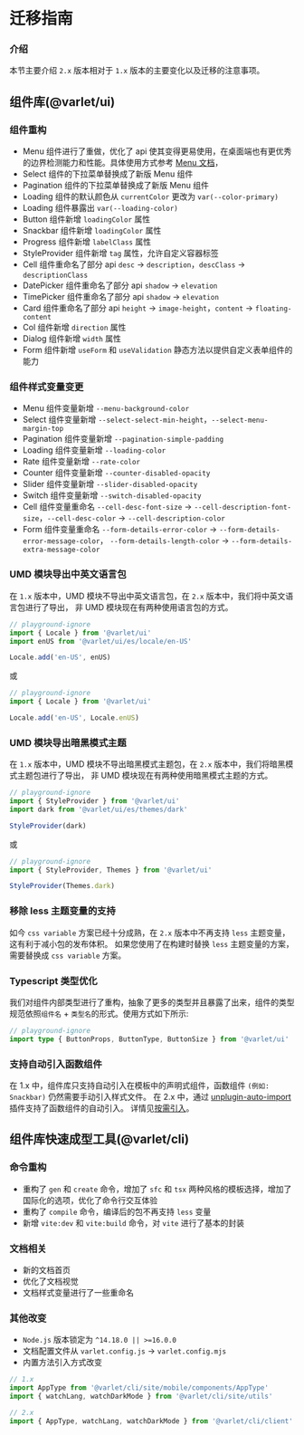 # 迁移指南

### 介绍

本节主要介绍 `2.x` 版本相对于 `1.x` 版本的主要变化以及迁移的注意事项。

## 组件库(@varlet/ui)

### 组件重构

- Menu 组件进行了重做，优化了 api 使其变得更易使用，在桌面端也有更优秀的边界检测能力和性能。具体使用方式参考 [Menu 文档](#/zh-CN/menu)， 
- Select 组件的下拉菜单替换成了新版 Menu 组件
- Pagination 组件的下拉菜单替换成了新版 Menu 组件
- Loading 组件的默认颜色从 `currentColor` 更改为 `var(--color-primary)`
- Loading 组件暴露出 `var(--loading-color)`
- Button 组件新增 `loadingColor` 属性
- Snackbar 组件新增 `loadingColor` 属性
- Progress 组件新增 `labelClass` 属性
- StyleProvider 组件新增 `tag` 属性，允许自定义容器标签
- Cell 组件重命名了部分 api `desc` -> `description`，`descClass` -> `descriptionClass`
- DatePicker 组件重命名了部分 api `shadow` -> `elevation`
- TimePicker 组件重命名了部分 api `shadow` -> `elevation`
- Card 组件重命名了部分 api  `height` -> `image-height`，`content` -> `floating-content`
- Col 组件新增 `direction` 属性
- Dialog 组件新增 `width` 属性
- Form 组件新增 `useForm` 和 `useValidation` 静态方法以提供自定义表单组件的能力

### 组件样式变量变更

- Menu 组件变量新增 `--menu-background-color`
- Select 组件变量新增 `--select-select-min-height`，`--select-menu-margin-top`
- Pagination 组件变量新增 `--pagination-simple-padding`
- Loading 组件变量新增 `--loading-color`
- Rate 组件变量新增 `--rate-color`
- Counter 组件变量新增 `--counter-disabled-opacity`
- Slider 组件变量新增 `--slider-disabled-opacity`
- Switch 组件变量新增 `--switch-disabled-opacity`
- Cell 组件变量重命名 `--cell-desc-font-size` -> `--cell-description-font-size`，`--cell-desc-color` -> `--cell-description-color`
- Form 组件变量重命名 `--form-details-error-color` -> `--form-details-error-message-color`， `--form-details-length-color` -> `--form-details-extra-message-color`

### UMD 模块导出中英文语言包

在 `1.x` 版本中，UMD 模块不导出中英文语言包，在 `2.x` 版本中，我们将中英文语言包进行了导出，
非 UMD 模块现在有两种使用语言包的方式。

```ts
// playground-ignore
import { Locale } from '@varlet/ui'
import enUS from '@varlet/ui/es/locale/en-US'

Locale.add('en-US', enUS)
```

或

```ts
// playground-ignore
import { Locale } from '@varlet/ui'

Locale.add('en-US', Locale.enUS)
```

### UMD 模块导出暗黑模式主题

在 `1.x` 版本中，UMD 模块不导出暗黑模式主题包，在 `2.x` 版本中，我们将暗黑模式主题包进行了导出，
非 UMD 模块现在有两种使用暗黑模式主题的方式。

```ts
// playground-ignore
import { StyleProvider } from '@varlet/ui'
import dark from '@varlet/ui/es/themes/dark'

StyleProvider(dark)
```

或

```ts
// playground-ignore
import { StyleProvider, Themes } from '@varlet/ui'

StyleProvider(Themes.dark)
```

### 移除 less 主题变量的支持

如今 `css variable` 方案已经十分成熟，在 `2.x` 版本中不再支持 `less` 主题变量，这有利于减小包的发布体积。
如果您使用了在构建时替换 `less` 主题变量的方案，需要替换成 `css variable` 方案。

### Typescript 类型优化

我们对组件内部类型进行了重构，抽象了更多的类型并且暴露了出来，组件的类型规范依照`组件名` + `类型名`的形式。使用方式如下所示:

```ts
// playground-ignore
import type { ButtonProps, ButtonType, ButtonSize } from '@varlet/ui'
```

### 支持自动引入函数组件

在 1.x 中，组件库只支持自动引入在模板中的声明式组件，函数组件 `(例如: Snackbar)` 仍然需要手动引入样式文件。
在 2.x 中，通过 [unplugin-auto-import](https://github.com/antfu/unplugin-auto-import) 插件支持了函数组件的自动引入。
详情见[按需引入](#/zh-CN/importOnDemand)。

## 组件库快速成型工具(@varlet/cli)

### 命令重构

- 重构了 `gen` 和 `create` 命令，增加了 `sfc` 和 `tsx` 两种风格的模板选择，增加了国际化的选项，优化了命令行交互体验
- 重构了 `compile` 命令，编译后的包不再支持 `less` 变量
- 新增 `vite:dev` 和 `vite:build` 命令，对 `vite` 进行了基本的封装

### 文档相关

- 新的文档首页
- 优化了文档视觉
- 文档样式变量进行了一些重命名

### 其他改变

- `Node.js` 版本锁定为 `^14.18.0 || >=16.0.0`
- 文档配置文件从 `varlet.config.js` -> `varlet.config.mjs`
- 内置方法引入方式改变

```js
// 1.x
import AppType from '@varlet/cli/site/mobile/components/AppType'
import { watchLang, watchDarkMode } from '@varlet/cli/site/utils'
```

```js
// 2.x
import { AppType, watchLang, watchDarkMode } from '@varlet/cli/client'
```